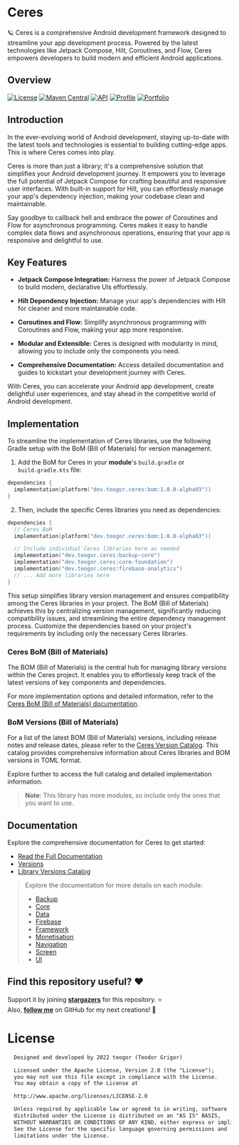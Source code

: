 # Ceres

🪐 Ceres is a comprehensive Android development framework designed to streamline your app development process. Powered by the latest technologies like Jetpack Compose, Hilt, Coroutines, and Flow, Ceres empowers developers to build modern and efficient Android applications.

## Overview
[![License](https://img.shields.io/badge/License-Apache%202.0-blue.svg)](https://opensource.org/licenses/Apache-2.0)
[![Maven Central](https://img.shields.io/maven-central/v/dev.teogor.ceres/bom.svg?label=Maven%20Central)](https://central.sonatype.com/search?q=g%3Adev.teogor.ceres+a%3Abom&smo=true)
[![API](https://img.shields.io/badge/API-21%2B-brightgreen.svg?style=flat)](https://android-arsenal.com/api?level=24)
[![Profile](https://source.teogor.dev/badges/teogor-github.svg)](https://github.com/teogor)
[![Portfolio](https://source.teogor.dev/badges/teogor-dev.svg)](https://teogor.dev)

## Introduction

In the ever-evolving world of Android development, staying up-to-date with the latest tools and technologies is essential to building cutting-edge apps. This is where Ceres comes into play.

Ceres is more than just a library; it's a comprehensive solution that simplifies your Android development journey. It empowers you to leverage the full potential of Jetpack Compose for crafting beautiful and responsive user interfaces. With built-in support for Hilt, you can effortlessly manage your app's dependency injection, making your codebase clean and maintainable.

Say goodbye to callback hell and embrace the power of Coroutines and Flow for asynchronous programming. Ceres makes it easy to handle complex data flows and asynchronous operations, ensuring that your app is responsive and delightful to use.

## Key Features

- **Jetpack Compose Integration:** Harness the power of Jetpack Compose to build modern, declarative UIs effortlessly.

- **Hilt Dependency Injection:** Manage your app's dependencies with Hilt for cleaner and more maintainable code.

- **Coroutines and Flow:** Simplify asynchronous programming with Coroutines and Flow, making your app more responsive.

- **Modular and Extensible:** Ceres is designed with modularity in mind, allowing you to include only the components you need.

- **Comprehensive Documentation:** Access detailed documentation and guides to kickstart your development journey with Ceres.

With Ceres, you can accelerate your Android app development, create delightful user experiences, and stay ahead in the competitive world of Android development.

## Implementation

To streamline the implementation of Ceres libraries, use the following Gradle setup with the BoM (Bill of Materials) for version management.

1. Add the BoM for Ceres in your **module**'s `build.gradle` or `build.gradle.kts` file:

```kotlin
dependencies {
  implementation(platform("dev.teogor.ceres:bom:1.0.0-alpha03"))
}
```

2. Then, include the specific Ceres libraries you need as dependencies:

```kotlin
dependencies {
  // Ceres BoM
  implementation(platform("dev.teogor.ceres:bom:1.0.0-alpha03"))

  // Include individual Ceres libraries here as needed
  implementation("dev.teogor.ceres:backup-core")
  implementation("dev.teogor.ceres:core-foundation")
  implementation("dev.teogor.ceres:firebase-analytics")
  // ... Add more libraries here
}
```

This setup simplifies library version management and ensures compatibility among the Ceres libraries in your project. The BoM (Bill of Materials) achieves this by centralizing version management, significantly reducing compatibility issues, and streamlining the entire dependency management process. Customize the dependencies based on your project's requirements by including only the necessary Ceres libraries.

### Ceres BoM (Bill of Materials)

The BOM (Bill of Materials) is the central hub for managing library versions within the Ceres project.
It enables you to effortlessly keep track of the latest versions of key components and dependencies.

For more implementation options and detailed information, refer to the [Ceres BoM (Bill of Materials) documentation](docs/bom/versions.md).

### BoM Versions (Bill of Materials)

For a list of the latest BOM (Bill of Materials) versions, including release notes and release dates, please refer to the [Ceres Version Catalog](/docs/ceres-version-catalog.md). This catalog provides comprehensive information about Ceres libraries and BOM versions in TOML format.

Explore further to access the full catalog and detailed implementation information.

> **Note**: This library has more modules, so include only the ones that you want to use.

## Documentation

Explore the comprehensive documentation for Ceres to get started:

- [Read the Full Documentation](docs/index.md)
- [Versions](docs/bom/versions.md)
- [Library Versions Catalog](docs/ceres-version-catalog.md)

> Explore the documentation for more details on each module:
> - [Backup](docs/ceres-module-backup.md)
> - [Core](docs/ceres-module-core.md)
> - [Data](docs/ceres-module-data.md)
> - [Firebase](docs/ceres-module-firebase.md)
> - [Framework](docs/ceres-module-framework.md)
> - [Monetisation](docs/ceres-module-monetisation.md)
> - [Navigation](docs/ceres-module-navigation.md)
> - [Screen](docs/ceres-module-screen.md)
> - [UI](docs/ceres-module-ui.md)

## Find this repository useful? :heart:
Support it by joining __[stargazers](https://github.com/teogor/ceres/stargazers)__ for this repository. :star: <br>
Also, __[follow me](https://github.com/teogor)__ on GitHub for my next creations! 🤩

# License
```xml
  Designed and developed by 2022 teogor (Teodor Grigor)

  Licensed under the Apache License, Version 2.0 (the "License");
  you may not use this file except in compliance with the License.
  You may obtain a copy of the License at

  http://www.apache.org/licenses/LICENSE-2.0

  Unless required by applicable law or agreed to in writing, software
  distributed under the License is distributed on an "AS IS" BASIS,
  WITHOUT WARRANTIES OR CONDITIONS OF ANY KIND, either express or implied.
  See the License for the specific language governing permissions and
  limitations under the License.
```
